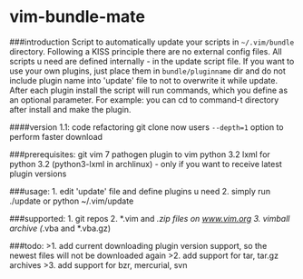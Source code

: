 # vim-bundle-mate

###introduction
Script to automatically update your scripts in `~/.vim/bundle` directory.
Following a KISS principle there are no external config files. All scripts u need are defined internally - in the update script file.
If you want to use your own plugins, just place them in `bundle/pluginname` dir and do not include plugin name into 'update' file to not to overwrite it while update.
After each plugin install the script will run commands, which you define as an optional parameter. For example: you can cd to command-t directory after install and make the plugin.

####version 1.1:
    code refactoring
    git clone now users `--depth=1` option to perform faster download

###prerequisites:
    git
    vim 7
    pathogen plugin to vim
    python 3.2
    lxml for python 3.2 (python3-lxml in archlinux) - only if you want to receive latest plugin versions

###usage:
    1. edit 'update' file and define plugins u need
    2. simply run ./update or python ~/.vim/update

###supported:
    1. git repos
    2. *.vim and *.zip files on www.vim.org
    3. vimball archive (*.vba and *.vba.gz)

###todo:
    >1. add current downloading plugin version support, so the newest files will not be downloaded again
    >2. add support for tar, tar.gz archives
    >3. add support for bzr, mercurial, svn
